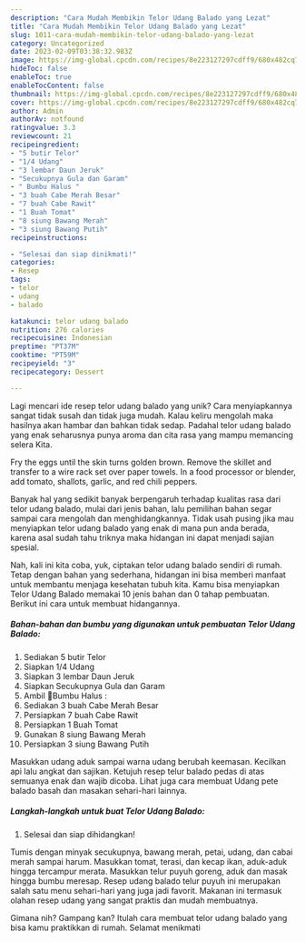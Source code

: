 ```yaml
---
description: "Cara Mudah Membikin Telor Udang Balado yang Lezat"
title: "Cara Mudah Membikin Telor Udang Balado yang Lezat"
slug: 1011-cara-mudah-membikin-telor-udang-balado-yang-lezat
category: Uncategorized
date: 2023-02-09T03:38:32.983Z
image: https://img-global.cpcdn.com/recipes/8e223127297cdff9/680x482cq70/telor-udang-balado-foto-resep-utama.jpg
hideToc: false
enableToc: true
enableTocContent: false
thumbnail: https://img-global.cpcdn.com/recipes/8e223127297cdff9/680x482cq70/telor-udang-balado-foto-resep-utama.jpg
cover: https://img-global.cpcdn.com/recipes/8e223127297cdff9/680x482cq70/telor-udang-balado-foto-resep-utama.jpg
author: Admin
authorAv: notfound
ratingvalue: 3.3
reviewcount: 21
recipeingredient:
- "5 butir Telor"
- "1/4 Udang"
- "3 lembar Daun Jeruk"
- "Secukupnya Gula dan Garam"
- " Bumbu Halus "
- "3 buah Cabe Merah Besar"
- "7 buah Cabe Rawit"
- "1 Buah Tomat"
- "8 siung Bawang Merah"
- "3 siung Bawang Putih"
recipeinstructions:

- "Selesai dan siap dinikmati!"
categories:
- Resep
tags:
- telor
- udang
- balado

katakunci: telor udang balado 
nutrition: 276 calories
recipecuisine: Indonesian
preptime: "PT37M"
cooktime: "PT59M"
recipeyield: "3"
recipecategory: Dessert

---
```





Lagi mencari ide resep telor udang balado yang unik? Cara menyiapkannya sangat tidak susah dan tidak juga mudah. Kalau keliru mengolah maka hasilnya akan hambar dan bahkan tidak sedap. Padahal telor udang balado yang enak seharusnya punya aroma dan cita rasa yang mampu memancing selera Kita.





Fry the eggs until the skin turns golden brown. Remove the skillet and transfer to a wire rack set over paper towels. In a food processor or blender, add tomato, shallots, garlic, and red chili peppers.

Banyak hal yang sedikit banyak berpengaruh terhadap kualitas rasa dari telor udang balado, mulai dari jenis bahan, lalu pemilihan bahan segar sampai cara mengolah dan menghidangkannya. Tidak usah pusing jika mau menyiapkan telor udang balado yang enak di mana pun anda berada, karena asal sudah tahu triknya maka hidangan ini dapat menjadi sajian spesial.






Nah, kali ini kita coba, yuk, ciptakan telor udang balado sendiri di rumah. Tetap dengan bahan yang sederhana, hidangan ini bisa memberi manfaat untuk membantu menjaga kesehatan tubuh kita. Kamu bisa menyiapkan Telor Udang Balado memakai 10 jenis bahan dan 0 tahap pembuatan. Berikut ini cara untuk membuat hidangannya.

<!--inarticleads1-->

##### Bahan-bahan dan bumbu yang digunakan untuk pembuatan Telor Udang Balado:

1. Sediakan 5 butir Telor
1. Siapkan 1/4 Udang
1. Siapkan 3 lembar Daun Jeruk
1. Siapkan Secukupnya Gula dan Garam
1. Ambil  🔰Bumbu Halus :
1. Sediakan 3 buah Cabe Merah Besar
1. Persiapkan 7 buah Cabe Rawit
1. Persiapkan 1 Buah Tomat
1. Gunakan 8 siung Bawang Merah
1. Persiapkan 3 siung Bawang Putih


Masukkan udang aduk sampai warna udang berubah keemasan. Kecilkan api lalu angkat dan sajikan. Ketujuh resep telur balado pedas di atas semuanya enak dan wajib dicoba. Lihat juga cara membuat Udang pete balado basah dan masakan sehari-hari lainnya. 

<!--inarticleads2-->

##### Langkah-langkah untuk buat Telor Udang Balado:


1. Selesai dan siap dihidangkan!

Tumis dengan minyak secukupnya, bawang merah, petai, udang, dan cabai merah sampai harum. Masukkan tomat, terasi, dan kecap ikan, aduk-aduk hingga tercampur merata. Masukkan telur puyuh goreng, aduk dan masak hingga bumbu meresap. Resep udang balado telur puyuh ini merupakan salah satu menu sehari-hari yang juga jadi favorit. Makanan ini termasuk olahan resep udang yang sangat praktis dan mudah membuatnya. 

Gimana nih? Gampang kan? Itulah cara membuat telor udang balado yang bisa kamu praktikkan di rumah. Selamat menikmati
